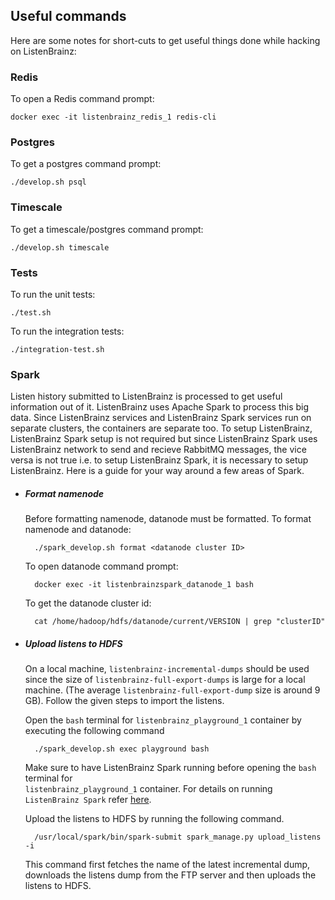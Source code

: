 ## Useful commands

Here are some notes for short-cuts to get useful things done while hacking on ListenBrainz:

### Redis

To open a Redis command prompt:

    docker exec -it listenbrainz_redis_1 redis-cli


### Postgres

To get a postgres command prompt:

    ./develop.sh psql


### Timescale

To get a timescale/postgres command prompt:

    ./develop.sh timescale


### Tests

To run the unit tests:

    ./test.sh

To run the integration tests:

    ./integration-test.sh

### Spark

Listen history submitted to ListenBrainz is processed to get useful information out of it. ListenBrainz uses Apache Spark to process this big data. Since ListenBrainz services and ListenBrainz Spark services run on separate clusters, the containers are separate too. To setup ListenBrainz, ListenBrainz Spark setup is not required but since ListenBrainz Spark uses ListenBrainz network to send and recieve RabbitMQ messages, the vice versa is not true i.e. to setup ListenBrainz Spark, it is necessary to setup ListenBrainz. Here is a guide for your way around a few areas of Spark.

- ##### Format namenode
    Before formatting namenode, datanode must be formatted. To format namenode and datanode:

        ./spark_develop.sh format <datanode cluster ID>

    To open datanode command prompt:

        docker exec -it listenbrainzspark_datanode_1 bash

    To get the datanode cluster id:

        cat /home/hadoop/hdfs/datanode/current/VERSION | grep "clusterID"
    
- ##### Upload listens to HDFS

    On a local machine, ``listenbrainz-incremental-dumps`` should be used since the size of ``listenbrainz-full-export-dumps`` is large for a local machine. (The average ``listenbrainz-full-export-dump`` size is around 9 GB). Follow the given steps to import the listens.

    Open the ``bash`` terminal for  ``listenbrainz_playground_1`` container by executing the following command

        ./spark_develop.sh exec playground bash

    Make sure to have ListenBrainz Spark running before opening the ``bash`` terminal for  
    ``listenbrainz_playground_1`` container. For details on running ``ListenBrainz Spark`` refer [here](https://github.com/metabrainz/listenbrainz-server/blob/master/docs/dev/devel-env.rst#set-up-listenbrainz-spark-development-environment).

    Upload the listens to HDFS by running the following command.
        
        /usr/local/spark/bin/spark-submit spark_manage.py upload_listens -i

    This command first fetches the name of the latest incremental dump, downloads the listens dump from the FTP server and then uploads the listens to HDFS.